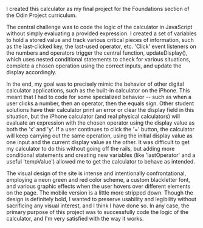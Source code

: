 I created this calculator as my final project for the Foundations section of the Odin Project curriculum.

The central challenge was to code the logic of the calculator in JavaScript without simply evaluating a provided expression. 
I created a set of variables to hold a stored value and track various critical pieces of information, such as the last-clicked key,
the last-used operator, etc. 'Click' event listeners on the numbers and operators trigger the central function, updateDisplay(),
which uses nested conditional statements to check for various situations, complete a chosen operation using the correct inputs, and
update the display accordingly. 

In the end, my goal was to precisely mimic the behavior of other digital calculator applications, such as the built-in calculator on 
the iPhone. This meant that I had to code for some specialized behavior -- such as when a user clicks a number, then an operator, then
the equals sign. Other student solutions have their calculator print an error or clear the display field in this situation, but the
iPhone calculator (and real physical calculators) will evaluate an expression with the chosen operator using the display value as
both the 'x' and 'y'. If a user continues to click the '=' button, the calculator will keep carrying out the same operation, using
the initial display value as one input and the current display value as the other. It was difficult to get my calculator to
do this without going off the rails, but adding more conditional statements and creating new variables (like 'lastOperator' and a 
useful 'tempValue') allowed me to get the calculator to behave as intended.

The visual design of the site is intense and intentionally confrontational, employing a neon green and red color scheme, a custom blackletter
font, and various graphic effects when the user hovers over different elements on the page. The mobile version is a little more stripped 
down. Though the design is definitely bold, I wanted to preserve usability and legibility without sacrificing any visual
interest, and I think I have done so. In any case, the primary purpose of this project was to successfully code the logic of the calculator,
and I'm very satisfied with the way it works.